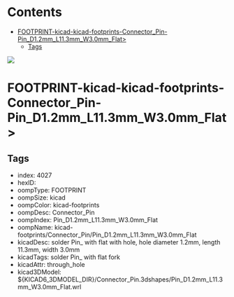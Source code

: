 



Contents
========

* [FOOTPRINT-kicad-kicad-footprints-Connector_Pin-Pin_D1.2mm_L11.3mm_W3.0mm_Flat>](#footprint-kicad-kicad-footprints-connector_pin-pin_d12mm_l113mm_w30mm_flat)
	* [Tags](#tags)
  
![][im]
# FOOTPRINT-kicad-kicad-footprints-Connector_Pin-Pin_D1.2mm_L11.3mm_W3.0mm_Flat>

## Tags

- index: 4027
- hexID: 
- oompType: FOOTPRINT
- oompSize: kicad
- oompColor: kicad-footprints
- oompDesc: Connector_Pin
- oompIndex: Pin_D1.2mm_L11.3mm_W3.0mm_Flat
- oompName: kicad-footprints/Connector_Pin/Pin_D1.2mm_L11.3mm_W3.0mm_Flat
- kicadDesc: solder Pin_ with flat with hole, hole diameter 1.2mm, length 11.3mm, width 3.0mm
- kicadTags: solder Pin_ with flat fork
- kicadAttr: through_hole
- kicad3DModel: ${KICAD6_3DMODEL_DIR}/Connector_Pin.3dshapes/Pin_D1.2mm_L11.3mm_W3.0mm_Flat.wrl



[im]: image.png
